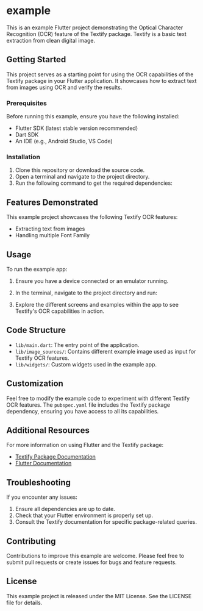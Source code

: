 # example

This is an example Flutter project demonstrating the Optical Character Recognition (OCR) feature of the Textify package. Textify is a basic text extraction from clean digital image.

## Getting Started

This project serves as a starting point for using the OCR capabilities of the Textify package in your Flutter application. It showcases how to extract text from images using OCR and verify the results.

### Prerequisites

Before running this example, ensure you have the following installed:

- Flutter SDK (latest stable version recommended)
- Dart SDK
- An IDE (e.g., Android Studio, VS Code)

### Installation

1. Clone this repository or download the source code.
2. Open a terminal and navigate to the project directory.
3. Run the following command to get the required dependencies:

## Features Demonstrated

This example project showcases the following Textify OCR features:

- Extracting text from images
- Handling multiple Font Family

## Usage

To run the example app:

1. Ensure you have a device connected or an emulator running.
2. In the terminal, navigate to the project directory and run:

3. Explore the different screens and examples within the app to see Textify's OCR capabilities in action.

## Code Structure

- `lib/main.dart`: The entry point of the application.
- `lib/image_sources/`: Contains different example image used as input for Textify OCR features.
- `lib/widgets/`: Custom widgets used in the example app.

## Customization

Feel free to modify the example code to experiment with different Textify OCR features. The `pubspec.yaml` file includes the Textify package dependency, ensuring you have access to all its capabilities.

## Additional Resources

For more information on using Flutter and the Textify package:

- [Textify Package Documentation](https://pub.dev/packages/textify)
- [Flutter Documentation](https://docs.flutter.dev/)

## Troubleshooting

If you encounter any issues:

1. Ensure all dependencies are up to date.
2. Check that your Flutter environment is properly set up.
3. Consult the Textify documentation for specific package-related queries.

## Contributing

Contributions to improve this example are welcome. Please feel free to submit pull requests or create issues for bugs and feature requests.

## License

This example project is released under the MIT License. See the LICENSE file for details.
